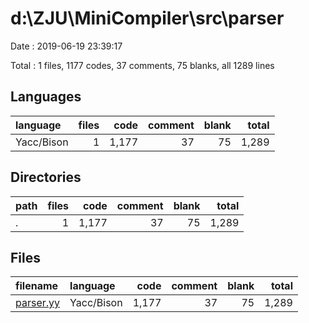 # d:\ZJU\MiniCompiler\src\parser

Date : 2019-06-19 23:39:17

Total : 1 files,  1177 codes, 37 comments, 75 blanks, all 1289 lines

## Languages
| language | files | code | comment | blank | total |
| :--- | ---: | ---: | ---: | ---: | ---: |
| Yacc/Bison | 1 | 1,177 | 37 | 75 | 1,289 |

## Directories
| path | files | code | comment | blank | total |
| :--- | ---: | ---: | ---: | ---: | ---: |
| . | 1 | 1,177 | 37 | 75 | 1,289 |

## Files
| filename | language | code | comment | blank | total |
| :--- | :--- | ---: | ---: | ---: | ---: |
| [parser.yy](file:///d%3A/ZJU/MiniCompiler/src/parser/parser.yy) | Yacc/Bison | 1,177 | 37 | 75 | 1,289 |